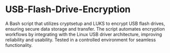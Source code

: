 # USB-Flash-Drive-Encryption
A Bash script that utilizes cryptsetup and LUKS to encrypt USB flash drives, ensuring secure data storage and transfer. The script automates encryption workflows by integrating with the Linux USB driver architecture, improving reliability and usability. Tested in a controlled environment for seamless functionality.
